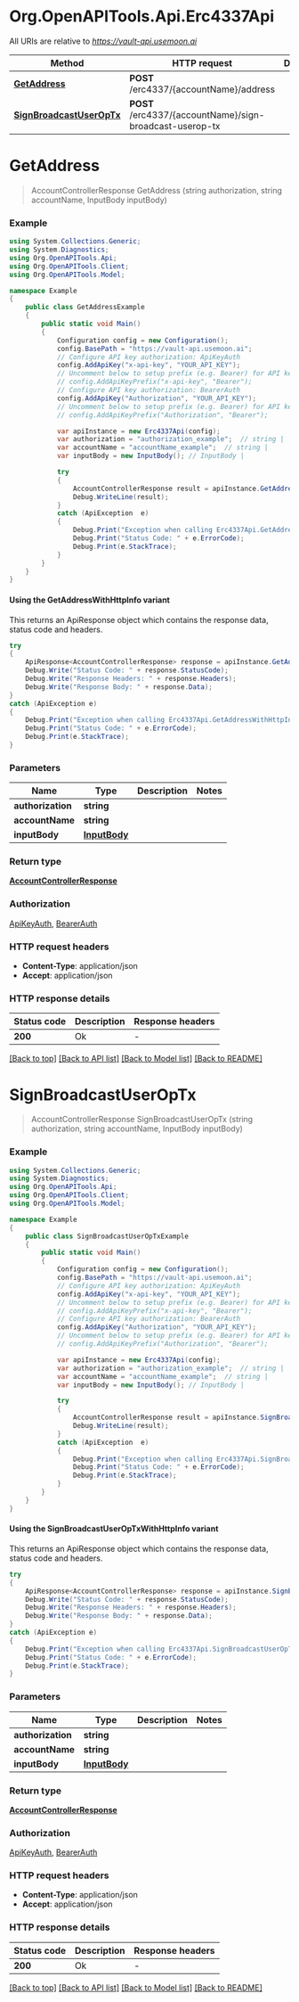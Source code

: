 # Org.OpenAPITools.Api.Erc4337Api

All URIs are relative to *https://vault-api.usemoon.ai*

| Method | HTTP request | Description |
|--------|--------------|-------------|
| [**GetAddress**](Erc4337Api.md#getaddress) | **POST** /erc4337/{accountName}/address |  |
| [**SignBroadcastUserOpTx**](Erc4337Api.md#signbroadcastuseroptx) | **POST** /erc4337/{accountName}/sign-broadcast-userop-tx |  |

<a id="getaddress"></a>
# **GetAddress**
> AccountControllerResponse GetAddress (string authorization, string accountName, InputBody inputBody)



### Example
```csharp
using System.Collections.Generic;
using System.Diagnostics;
using Org.OpenAPITools.Api;
using Org.OpenAPITools.Client;
using Org.OpenAPITools.Model;

namespace Example
{
    public class GetAddressExample
    {
        public static void Main()
        {
            Configuration config = new Configuration();
            config.BasePath = "https://vault-api.usemoon.ai";
            // Configure API key authorization: ApiKeyAuth
            config.AddApiKey("x-api-key", "YOUR_API_KEY");
            // Uncomment below to setup prefix (e.g. Bearer) for API key, if needed
            // config.AddApiKeyPrefix("x-api-key", "Bearer");
            // Configure API key authorization: BearerAuth
            config.AddApiKey("Authorization", "YOUR_API_KEY");
            // Uncomment below to setup prefix (e.g. Bearer) for API key, if needed
            // config.AddApiKeyPrefix("Authorization", "Bearer");

            var apiInstance = new Erc4337Api(config);
            var authorization = "authorization_example";  // string | 
            var accountName = "accountName_example";  // string | 
            var inputBody = new InputBody(); // InputBody | 

            try
            {
                AccountControllerResponse result = apiInstance.GetAddress(authorization, accountName, inputBody);
                Debug.WriteLine(result);
            }
            catch (ApiException  e)
            {
                Debug.Print("Exception when calling Erc4337Api.GetAddress: " + e.Message);
                Debug.Print("Status Code: " + e.ErrorCode);
                Debug.Print(e.StackTrace);
            }
        }
    }
}
```

#### Using the GetAddressWithHttpInfo variant
This returns an ApiResponse object which contains the response data, status code and headers.

```csharp
try
{
    ApiResponse<AccountControllerResponse> response = apiInstance.GetAddressWithHttpInfo(authorization, accountName, inputBody);
    Debug.Write("Status Code: " + response.StatusCode);
    Debug.Write("Response Headers: " + response.Headers);
    Debug.Write("Response Body: " + response.Data);
}
catch (ApiException e)
{
    Debug.Print("Exception when calling Erc4337Api.GetAddressWithHttpInfo: " + e.Message);
    Debug.Print("Status Code: " + e.ErrorCode);
    Debug.Print(e.StackTrace);
}
```

### Parameters

| Name | Type | Description | Notes |
|------|------|-------------|-------|
| **authorization** | **string** |  |  |
| **accountName** | **string** |  |  |
| **inputBody** | [**InputBody**](InputBody.md) |  |  |

### Return type

[**AccountControllerResponse**](AccountControllerResponse.md)

### Authorization

[ApiKeyAuth](../README.md#ApiKeyAuth), [BearerAuth](../README.md#BearerAuth)

### HTTP request headers

 - **Content-Type**: application/json
 - **Accept**: application/json


### HTTP response details
| Status code | Description | Response headers |
|-------------|-------------|------------------|
| **200** | Ok |  -  |

[[Back to top]](#) [[Back to API list]](../README.md#documentation-for-api-endpoints) [[Back to Model list]](../README.md#documentation-for-models) [[Back to README]](../README.md)

<a id="signbroadcastuseroptx"></a>
# **SignBroadcastUserOpTx**
> AccountControllerResponse SignBroadcastUserOpTx (string authorization, string accountName, InputBody inputBody)



### Example
```csharp
using System.Collections.Generic;
using System.Diagnostics;
using Org.OpenAPITools.Api;
using Org.OpenAPITools.Client;
using Org.OpenAPITools.Model;

namespace Example
{
    public class SignBroadcastUserOpTxExample
    {
        public static void Main()
        {
            Configuration config = new Configuration();
            config.BasePath = "https://vault-api.usemoon.ai";
            // Configure API key authorization: ApiKeyAuth
            config.AddApiKey("x-api-key", "YOUR_API_KEY");
            // Uncomment below to setup prefix (e.g. Bearer) for API key, if needed
            // config.AddApiKeyPrefix("x-api-key", "Bearer");
            // Configure API key authorization: BearerAuth
            config.AddApiKey("Authorization", "YOUR_API_KEY");
            // Uncomment below to setup prefix (e.g. Bearer) for API key, if needed
            // config.AddApiKeyPrefix("Authorization", "Bearer");

            var apiInstance = new Erc4337Api(config);
            var authorization = "authorization_example";  // string | 
            var accountName = "accountName_example";  // string | 
            var inputBody = new InputBody(); // InputBody | 

            try
            {
                AccountControllerResponse result = apiInstance.SignBroadcastUserOpTx(authorization, accountName, inputBody);
                Debug.WriteLine(result);
            }
            catch (ApiException  e)
            {
                Debug.Print("Exception when calling Erc4337Api.SignBroadcastUserOpTx: " + e.Message);
                Debug.Print("Status Code: " + e.ErrorCode);
                Debug.Print(e.StackTrace);
            }
        }
    }
}
```

#### Using the SignBroadcastUserOpTxWithHttpInfo variant
This returns an ApiResponse object which contains the response data, status code and headers.

```csharp
try
{
    ApiResponse<AccountControllerResponse> response = apiInstance.SignBroadcastUserOpTxWithHttpInfo(authorization, accountName, inputBody);
    Debug.Write("Status Code: " + response.StatusCode);
    Debug.Write("Response Headers: " + response.Headers);
    Debug.Write("Response Body: " + response.Data);
}
catch (ApiException e)
{
    Debug.Print("Exception when calling Erc4337Api.SignBroadcastUserOpTxWithHttpInfo: " + e.Message);
    Debug.Print("Status Code: " + e.ErrorCode);
    Debug.Print(e.StackTrace);
}
```

### Parameters

| Name | Type | Description | Notes |
|------|------|-------------|-------|
| **authorization** | **string** |  |  |
| **accountName** | **string** |  |  |
| **inputBody** | [**InputBody**](InputBody.md) |  |  |

### Return type

[**AccountControllerResponse**](AccountControllerResponse.md)

### Authorization

[ApiKeyAuth](../README.md#ApiKeyAuth), [BearerAuth](../README.md#BearerAuth)

### HTTP request headers

 - **Content-Type**: application/json
 - **Accept**: application/json


### HTTP response details
| Status code | Description | Response headers |
|-------------|-------------|------------------|
| **200** | Ok |  -  |

[[Back to top]](#) [[Back to API list]](../README.md#documentation-for-api-endpoints) [[Back to Model list]](../README.md#documentation-for-models) [[Back to README]](../README.md)

